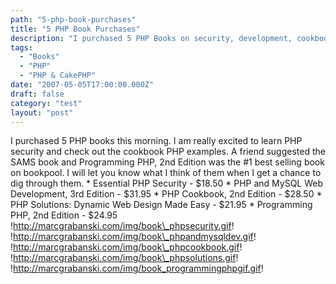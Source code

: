 ```yaml
---
path: "5-php-book-purchases"
title: "5 PHP Book Purchases"
description: "I purchased 5 PHP Books on security, development, cookbook and reference manual."
tags: 
  - "Books"
  - "PHP"
  - "PHP & CakePHP"
date: "2007-05-05T17:00:00.000Z"
draft: false
category: "test"
layout: "post"
---
```


I purchased 5 PHP books this morning. I am really excited to learn PHP security and check out the cookbook PHP examples. A friend suggested the SAMS book and Programming PHP, 2nd Edition was the #1 best selling book on bookpool. I will let you know what I think of them when I get a chance to dig through them. \* Essential PHP Security - $18.50 * PHP and MySQL Web Development, 3rd Edition - $31.95 * PHP Cookbook, 2nd Edition - $28.50 * PHP Solutions: Dynamic Web Design Made Easy - $21.95 * Programming PHP, 2nd Edition - $24.95 !http://marcgrabanski.com/img/book\_phpsecurity.gif! !http://marcgrabanski.com/img/book\_phpandmysqldev.gif! !http://marcgrabanski.com/img/book\_phpcookbook.gif! !http://marcgrabanski.com/img/book\_phpsolutions.gif! !http://marcgrabanski.com/img/book_programmingphpgif.gif!